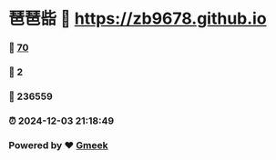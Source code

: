 # 琶琶啙 :link: https://zb9678.github.io 
### :page_facing_up: [70](https://zb9678.github.io/tag.html) 
### :speech_balloon: 2 
### :hibiscus: 236559 
### :alarm_clock: 2024-12-03 21:18:49 
### Powered by :heart: [Gmeek](https://github.com/Meekdai/Gmeek)
